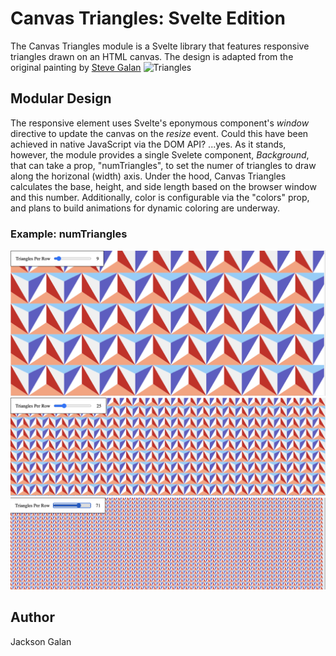 # Canvas Triangles: Svelte Edition
The Canvas Triangles module is a Svelte library that features responsive triangles drawn on an HTML canvas. The design is adapted from the original painting by [Steve Galan](https://stevegalan.com/)
![Triangles](https://images.squarespace-cdn.com/content/v1/50987d02e4b07a4c81af6ca9/c7b303da-bfb2-4e9e-ab03-b521b3cdb8de/IMG_0210.JPG?format=2500w)
## Modular Design
The responsive element uses Svelte's eponymous component's *window* directive to update the canvas on the *resize* event. Could this have been achieved in  native JavaScript via the DOM API? ...yes.
As it stands, however, the module provides a single Svelete component, *Background*, that can take a prop, "numTriangles", to set the numer of triangles to draw along the horizonal (width) axis. Under the hood, Canvas Triangles calculates the base, height, and side length based on the browser window and this number.
Additionally, color is configurable via the "colors" prop, and plans to build animations for dynamic coloring are underway.
### Example: numTriangles
![tri-9](/static//tri-9.png)
![tri-25](/static//tri-25.png)
![tri-70](/static/tri-70.png)
## Author
Jackson Galan